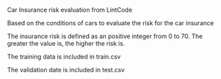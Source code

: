 Car Insurance risk evaluation from LintCode

Based on the conditions of cars to evaluate the risk for the car insurance

The insurance risk is defined as an positive integer from 0 to 70. The greater the value is, the higher the risk is.

The training data is included in train.csv

The validation date is included in test.csv

